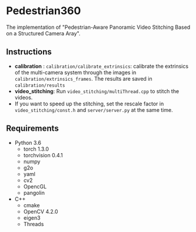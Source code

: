 # Pedestrian360
The implementation of "Pedestrian-Aware Panoramic Video Stitching Based on a Structured Camera Aray".



## Instructions

* **calibration** : `calibration/calibrate_extrinsics`:  calibrate the extrinsics of the multi-camera system through the images in `calibration/extrinsics_frames`. The results are saved in `calibration/results`
* **video_stitching**: Run `video_stitching/multiThread.cpp` to stitch the videos. 
* If you want to speed up the stitching, set the rescale factor in `video_stitching/const.h` and `server/server.py` at the same time.



## Requirements

* Python 3.6
  * torch 1.3.0
  * torchvision 0.4.1
  * numpy
  * g2o
  * yaml
  * cv2
  * OpencGL
  * pangolin
* C++
  * cmake
  * OpenCV 4.2.0
  * eigen3
  * Threads

